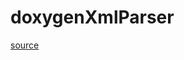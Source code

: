 # doxygenXmlParser

[source](github.com/OpenFOAM-jp/OpenFOAM-utilities-tutorials-jp/blob/master/v1906/miscellaneous/foamHelp/helpTypes/lnInclude/doxygenXmlParser.C/doxygenXmlParser.C)



